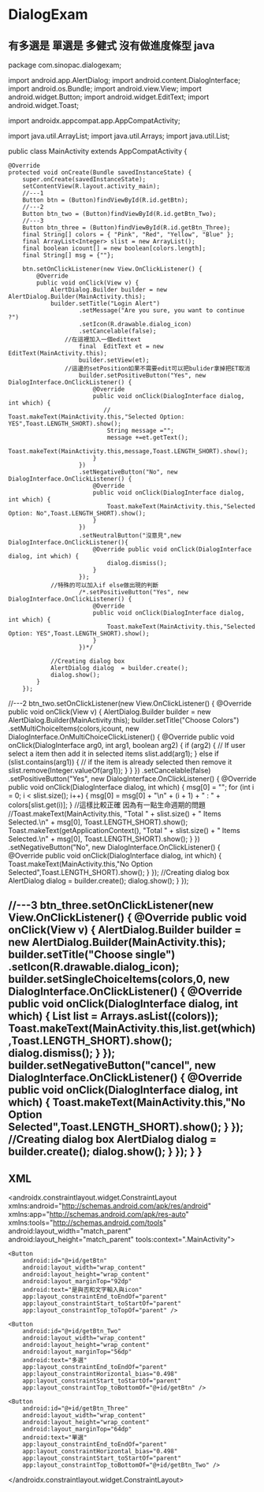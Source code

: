 # DialogExam
有多選是 單選是 多健式 沒有做進度條型
java
-------------------------------------------------------------------------------------
package com.sinopac.dialogexam;

import android.app.AlertDialog;
import android.content.DialogInterface;
import android.os.Bundle;
import android.view.View;
import android.widget.Button;
import android.widget.EditText;
import android.widget.Toast;

import androidx.appcompat.app.AppCompatActivity;

import java.util.ArrayList;
import java.util.Arrays;
import java.util.List;

public class MainActivity extends AppCompatActivity {

    @Override
    protected void onCreate(Bundle savedInstanceState) {
        super.onCreate(savedInstanceState);
        setContentView(R.layout.activity_main);
        //---1
        Button btn = (Button)findViewById(R.id.getBtn);
        //---2
        Button btn_two = (Button)findViewById(R.id.getBtn_Two);
        //---3
        Button btn_three = (Button)findViewById(R.id.getBtn_Three);
        final String[] colors = { "Pink", "Red", "Yellow", "Blue" };
        final ArrayList<Integer> slist = new ArrayList();
        final boolean icount[] = new boolean[colors.length];
        final String[] msg = {""};

        btn.setOnClickListener(new View.OnClickListener() {
            @Override
            public void onClick(View v) {
                AlertDialog.Builder builder = new AlertDialog.Builder(MainActivity.this);
                builder.setTitle("Login Alert")
                        .setMessage("Are you sure, you want to continue ?")
                        .setIcon(R.drawable.dialog_icon)
                        .setCancelable(false);
                    //在這裡加入一個edittext
                        final  EditText et = new EditText(MainActivity.this);
                        builder.setView(et);
                    //這邊的setPosition如果不需要edit可以把bulider拿掉把ET取消
                        builder.setPositiveButton("Yes", new DialogInterface.OnClickListener() {
                            @Override
                            public void onClick(DialogInterface dialog, int which) {
                               // Toast.makeText(MainActivity.this,"Selected Option: YES",Toast.LENGTH_SHORT).show();
                                String message ="";
                                message +=et.getText();
                                Toast.makeText(MainActivity.this,message,Toast.LENGTH_SHORT).show();
                            }
                        })
                        .setNegativeButton("No", new DialogInterface.OnClickListener() {
                            @Override
                            public void onClick(DialogInterface dialog, int which) {
                                Toast.makeText(MainActivity.this,"Selected Option: No",Toast.LENGTH_SHORT).show();
                            }
                        })
                        .setNeutralButton("沒意見",new DialogInterface.OnClickListener(){
                            @Override public void onClick(DialogInterface dialog, int which) {
                                dialog.dismiss();
                            }
                        });
                //特殊的可以加入if else做出現的判斷
                        /*.setPositiveButton("Yes", new DialogInterface.OnClickListener() {
                            @Override
                            public void onClick(DialogInterface dialog, int which) {
                                Toast.makeText(MainActivity.this,"Selected Option: YES",Toast.LENGTH_SHORT).show();
                            }
                        })*/

                //Creating dialog box
                AlertDialog dialog  = builder.create();
                dialog.show();
            }
        });

//---2
        btn_two.setOnClickListener(new View.OnClickListener() {
            @Override
            public void onClick(View v) {
                AlertDialog.Builder builder = new AlertDialog.Builder(MainActivity.this);
                builder.setTitle("Choose Colors")
                        .setMultiChoiceItems(colors,icount, new DialogInterface.OnMultiChoiceClickListener() {
                            @Override
                            public void onClick(DialogInterface arg0, int arg1, boolean arg2) {
                                if (arg2) {
                                    // If user select a item then add it in selected items
                                    slist.add(arg1);
                                } else if (slist.contains(arg1)) {
                                    // if the item is already selected then remove it
                                    slist.remove(Integer.valueOf(arg1));
                                }
                            }
                        })      .setCancelable(false)
                        .setPositiveButton("Yes", new DialogInterface.OnClickListener() {
                            @Override
                            public void onClick(DialogInterface dialog, int which) {
                                msg[0] = "";
                                for (int i = 0; i < slist.size(); i++) {
                                    msg[0] = msg[0] + "\n" + (i + 1) + " : " + colors[slist.get(i)];
                                }
                                //這樣比較正確 因為有一點生命週期的問題
                                //Toast.makeText(MainActivity.this, "Total " + slist.size() + " Items Selected.\n" + msg[0], Toast.LENGTH_SHORT).show();
                                Toast.makeText(getApplicationContext(), "Total " + slist.size() + " Items Selected.\n" + msg[0], Toast.LENGTH_SHORT).show();
                            }
                        })
                        .setNegativeButton("No", new DialogInterface.OnClickListener() {
                            @Override
                            public void onClick(DialogInterface dialog, int which) {
                                Toast.makeText(MainActivity.this,"No Option Selected",Toast.LENGTH_SHORT).show();
                            }
                        });
                //Creating dialog box
                AlertDialog dialog  = builder.create();
                dialog.show();
            }
        });

//---3
        btn_three.setOnClickListener(new View.OnClickListener() {
            @Override
            public void onClick(View v) {
                AlertDialog.Builder builder = new AlertDialog.Builder(MainActivity.this);
                builder.setTitle("Choose single")
                       .setIcon(R.drawable.dialog_icon);
                builder.setSingleChoiceItems(colors,0, new DialogInterface.OnClickListener() {
                    @Override
                    public void onClick(DialogInterface dialog, int which) {
                        List<String> list = Arrays.asList((colors));
                        Toast.makeText(MainActivity.this,list.get(which),Toast.LENGTH_SHORT).show();
                        dialog.dismiss();
                    }
                });
                        builder.setNegativeButton("cancel", new DialogInterface.OnClickListener() {
                            @Override
                            public void onClick(DialogInterface dialog, int which) {
                                Toast.makeText(MainActivity.this,"No Option Selected",Toast.LENGTH_SHORT).show();
                            }
                        });
                //Creating dialog box
                AlertDialog dialog  = builder.create();
                dialog.show();
            }
        });
    }
    }
----------------------------------------------------------------------------------------------------------------------
  XML
--------------------------------------------------------------------------------------------------------------------
  <?xml version="1.0" encoding="utf-8"?>
<androidx.constraintlayout.widget.ConstraintLayout xmlns:android="http://schemas.android.com/apk/res/android"
    xmlns:app="http://schemas.android.com/apk/res-auto"
    xmlns:tools="http://schemas.android.com/tools"
    android:layout_width="match_parent"
    android:layout_height="match_parent"
    tools:context=".MainActivity">

    <Button
        android:id="@+id/getBtn"
        android:layout_width="wrap_content"
        android:layout_height="wrap_content"
        android:layout_marginTop="92dp"
        android:text="是與否和文字輸入與icon"
        app:layout_constraintEnd_toEndOf="parent"
        app:layout_constraintStart_toStartOf="parent"
        app:layout_constraintTop_toTopOf="parent" />

    <Button
        android:id="@+id/getBtn_Two"
        android:layout_width="wrap_content"
        android:layout_height="wrap_content"
        android:layout_marginTop="56dp"
        android:text="多選"
        app:layout_constraintEnd_toEndOf="parent"
        app:layout_constraintHorizontal_bias="0.498"
        app:layout_constraintStart_toStartOf="parent"
        app:layout_constraintTop_toBottomOf="@+id/getBtn" />

    <Button
        android:id="@+id/getBtn_Three"
        android:layout_width="wrap_content"
        android:layout_height="wrap_content"
        android:layout_marginTop="64dp"
        android:text="單選"
        app:layout_constraintEnd_toEndOf="parent"
        app:layout_constraintHorizontal_bias="0.498"
        app:layout_constraintStart_toStartOf="parent"
        app:layout_constraintTop_toBottomOf="@+id/getBtn_Two" />

</androidx.constraintlayout.widget.ConstraintLayout>
